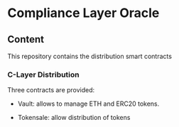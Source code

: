
# Compliance Layer Oracle

## Content

This repository contains the distribution smart contracts

### C-Layer Distribution

Three contracts are provided:
  - Vault: allows to manage ETH and ERC20 tokens.

  - Tokensale: allow distribution of tokens

<!--img src="smartcontracts.oracle.png" height=500/-->

